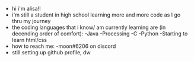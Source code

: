 - hi i'm alisa!!
- i'm still a student in high school learning more and more code as I go thru my journey
- the coding languages that i know/ am currently learning are (in decending order of comfort):
  -Java
  -Processing
  -C
  -Python
  -Starting to learn html/css
- how to reach me:
  -moon#6206 on discord
- still setting up github profile, dw
